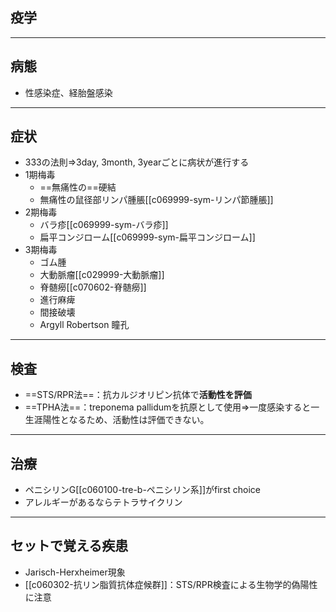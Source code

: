 ## 疫学
---
## 病態
- 性感染症、経胎盤感染
---
## 症状
- 333の法則⇒3day, 3month, 3yearごとに病状が進行する
- 1期梅毒
	- ==無痛性の==硬結
	- 無痛性の鼠径部リンパ腫脹[[c069999-sym-リンパ節腫脹]]
- 2期梅毒
	- バラ疹[[c069999-sym-バラ疹]]
	- 扁平コンジローム[[c069999-sym-扁平コンジローム]]
- 3期梅毒
	- ゴム腫
	- 大動脈瘤[[c029999-大動脈瘤]]
	- 脊髄癆[[c070602-脊髄癆]]
	- 進行麻痺
	- 間接破壊
	- Argyll Robertson 瞳孔
---
## 検査
- ==STS/RPR法==：抗カルジオリピン抗体で**活動性を評価**
- ==TPHA法==：treponema pallidumを抗原として使用⇒一度感染すると一生涯陽性となるため、活動性は評価できない。
---
## 治療
- ペニシリンG[[c060100-tre-b-ペニシリン系]]がfirst choice
- アレルギーがあるならテトラサイクリン
---
## セットで覚える疾患
- Jarisch-Herxheimer現象
- [[c060302-抗リン脂質抗体症候群]]：STS/RPR検査による生物学的偽陽性に注意
